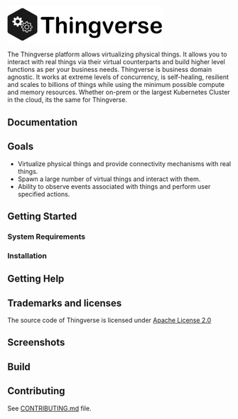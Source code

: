 <img src="thingverse.png" width="350px" alt="Thingverse Logo" />

The Thingverse platform allows virtualizing physical things. It allows you 
to interact with real things via their virtual counterparts and build higher
level functions as per your business needs. Thingverse is business domain agnostic. 
It works at extreme levels of concurrency, is self-healing, resilient and scales to
billions of things while using the minimum possible compute and memory resources. Whether on-prem or the largest
Kubernetes Cluster in the cloud, its the same for Thingverse.

## Documentation

## Goals

*  Virtualize physical things and provide connectivity mechanisms with real
   things.
*  Spawn a large number of virtual things and interact with them.
*  Ability to observe events associated with things and perform user specified
   actions.

## Getting Started

### System Requirements

### Installation

## Getting Help

## Trademarks and licenses
The source code of Thingverse is licensed under [Apache License 2.0](https://www.apache.org/licenses/LICENSE-2.0)

## Screenshots

## Build

## Contributing
See [CONTRIBUTING.md](CONTRIBUTING.md) file.
